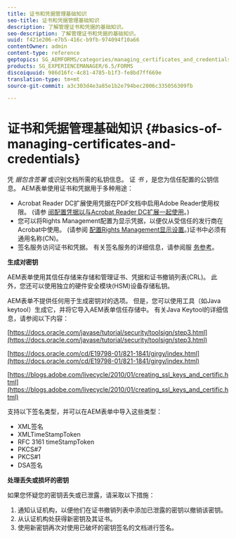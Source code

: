 ```yaml
---
title: 证书和凭据管理基础知识
seo-title: 证书和凭据管理基础知识
description: 了解管理证书和凭据的基础知识。
seo-description: 了解管理证书和凭据的基础知识。
uuid: f421e206-e7b5-416c-b9fb-974094f10a66
contentOwner: admin
content-type: reference
geptopics: SG_AEMFORMS/categories/managing_certificates_and_credentials
products: SG_EXPERIENCEMANAGER/6.5/FORMS
discoiquuid: 986d16fc-4c81-4785-b1f3-fe8bd7ff669e
translation-type: tm+mt
source-git-commit: a3c303d4e3a85e1b2e794bec2006c335056309fb

---
```



# 证书和凭据管理基础知识 {#basics-of-managing-certificates-and-credentials}

凭 *据包含签署* 或识别文档所需的私钥信息。 证 *书* ，是您为信任配置的公钥信息。 AEM表单使用证书和凭据用于多种用途：

* Acrobat Reader DC扩展使用凭据在PDF文档中启用Adobe Reader使用权限。 (请参 [阅配置凭据以与Acrobat Reader DC扩展一起使用](/help/forms/using/admin-help/configuring-credentials-acrobat-reader-dc.md#configuring-credentials-for-use-with-acrobat-reader-dc-extensions)。)
* 您可以将Rights Management配置为显示凭据，以便仅从受信任的发行商在Acrobat中使用。 (请参阅 [配置Rights Management显示设置](/help/forms/using/admin-help/configuring-client-server-options.md#configure-document-security-display-settings)。)证书中必须有通用名称(CN)。
* 签名服务访问证书和凭据。 有关签名服务的详细信息，请参阅服 [务参考](https://www.adobe.com/go/learn_aemforms_services_63)。

**生成对密钥**

AEM表单使用其信任存储来存储和管理证书、凭据和证书撤销列表(CRL)。 此外，您还可以使用独立的硬件安全模块(HSM)设备存储私钥。

AEM表单不提供任何用于生成密钥对的选项。 但是，您可以使用工具（如Java keytool）生成它，并将它导入AEM表单信任存储中。 有关Java Keytool的详细信息，请参阅以下内容：

[https://docs.oracle.com/javase/tutorial/security/toolsign/step3.html](https://docs.oracle.com/javase/tutorial/security/toolsign/step3.html)

[https://docs.oracle.com/cd/E19798-01/821-1841/gjrgy/index.html](https://docs.oracle.com/cd/E19798-01/821-1841/gjrgy/index.html)

[https://blogs.adobe.com/livecycle/2010/01/creating_ssl_keys_and_certific.html](https://blogs.adobe.com/livecycle/2010/01/creating_ssl_keys_and_certific.html)

支持以下签名类型，并可以在AEM表单中导入这些类型：

* XML签名
* XMLTimeStampToken
* RFC 3161 timeStampToken
* PKCS#7
* PKCS#1
* DSA签名

**处理丢失或损坏的密钥**

如果您怀疑您的密钥丢失或已泄露，请采取以下措施：

1. 通知认证机构，以便他们在证书撤销列表中添加已泄露的密钥以撤销该密钥。
1. 从认证机构处获得新密钥及其证书。
1. 使用新密钥再次对使用已破坏的密钥签名的文档进行签名。

